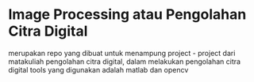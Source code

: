 # Image Processing atau Pengolahan Citra Digital

merupakan repo yang dibuat untuk menampung project - project dari matakuliah pengolahan
citra digital, dalam melakukan pengolahan citra digital tools yang digunakan adalah matlab dan opencv
